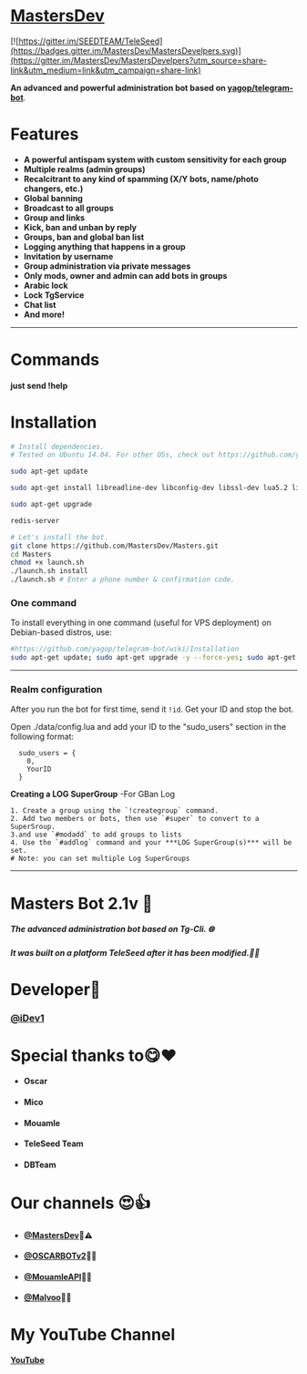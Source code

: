 # [MastersDev](https://telegram.me/MastersDev)

[![https://gitter.im/SEEDTEAM/TeleSeed](https://badges.gitter.im/MastersDev/MastersDevelpers.svg)](https://gitter.im/MastersDev/MastersDevelpers?utm_source=share-link&utm_medium=link&utm_campaign=share-link)

**An advanced and powerful administration bot based on [yagop/telegram-bot](https://github.com/yagop/telegram-bot)**.
# Features

* **A powerful antispam system with custom sensitivity for each group**
* **Multiple realms (admin groups)**
* **Recalcitrant to any kind of spamming (X/Y bots, name/photo changers, etc.)**
* **Global banning**
* **Broadcast to all groups**
* **Group and  links**
* **Kick, ban and unban by reply**
* **Groups, ban and global ban list**
* **Logging anything that happens in a group**
* **Invitation by username**
* **Group administration via private messages**
* **Only mods, owner and admin can add bots in groups**
* **Arabic lock**
* **Lock TgService**
* **Chat list**
* **And more!**


* * *

# Commands
#### just send !help

# Installation

```sh
# Install dependencies.
# Tested on Ubuntu 14.04. For other OSs, check out https://github.com/yagop/telegram-bot/wiki/Installation

sudo apt-get update

sudo apt-get install libreadline-dev libconfig-dev libssl-dev lua5.2 liblua5.2-dev lua-socket lua-sec lua-expat libevent-dev make unzip git redis-server autoconf g++ libjansson-dev libpython-dev expat libexpat1-dev

sudo apt-get upgrade

redis-server

# Let's install the bot.
git clone https://github.com/MastersDev/Masters.git
cd Masters
chmod +x launch.sh
./launch.sh install
./launch.sh # Enter a phone number & confirmation code.
```
### One command
To install everything in one command (useful for VPS deployment) on Debian-based distros, use:
```sh
#https://github.com/yagop/telegram-bot/wiki/Installation
sudo apt-get update; sudo apt-get upgrade -y --force-yes; sudo apt-get dist-upgrade -y --force-yes; sudo apt-get install libreadline-dev libconfig-dev libssl-dev lua5.2 liblua5.2-dev lua-socket lua-sec lua-expat libevent-dev libjansson* libpython-dev make unzip git redis-server g++ autoconf -y --force-yes && git clone https://github.com/MastersDev/Masters.git && cd Masters && chmod +x launch.sh && ./launch.sh install && ./launch.sh
```

* * *

### Realm configuration

After you run the bot for first time, send it `!id`. Get your ID and stop the bot.

Open ./data/config.lua and add your ID to the "sudo_users" section in the following format:
```
  sudo_users = {
    0,
    YourID
  }
```
**Creating a LOG SuperGroup**
	-For GBan Log

	1. Create a group using the `!creategroup` command.
	2. Add two members or bots, then use `#super` to convert to a SuperSroup.
	3.and use `#modadd` to add groups to lists 
    4. Use the `#addlog` command and your ***LOG SuperGroup(s)*** will be set.
	# Note: you can set multiple Log SuperGroups


* * *

# Masters Bot 2.1v 🔰

##### The advanced administration bot based on Tg-Cli. 🌐

##### It was built on a platform TeleSeed after it has been modified.🔧🌐

# Developer🔰
### [@iDev1](https://telegram.me/iDev1)

# Special thanks to😋❤️

* #### Oscar
* #### Mico 
* #### Mouamle
* #### TeleSeed Team
* #### DBTeam
# Our channels 😍👍
* #### [@MastersDev](https://telegram.me/OSCARBOTv2)🌚⚠
* #### [@OSCARBOTv2](https://telegram.me/Malvoo)🌚🔌
* #### [@MouamleAPI](https://telegram.me/MouamleAPI)🌚🔩
* #### [@Malvoo](https://telegram.me/MastersDev)🌚🔧
 
# My YouTube Channel
#### [YouTube](https://www.youtube.com/channel/UCKsJSbVGNGyVYvV5B2LrUkA)